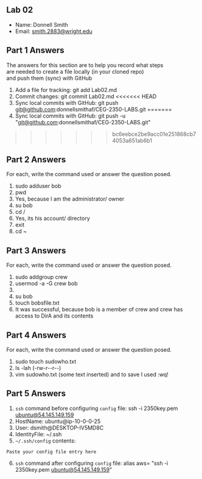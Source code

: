 ## Lab 02

- Name: Donnell Smith
- Email: smith.2883@wright.edu

## Part 1 Answers

The answers for this section are to help you record what steps  
are needed to create a file locally (in your cloned repo)  
and push them (sync) with GitHub

1. Add a file for tracking: git add Lab02.md
2. Commit changes: git commit Lab02.md
<<<<<<< HEAD
3. Sync local commits with GitHub: git push git@github.com:donnellsmithaf/CEG-2350-LABS.git
=======
3. Sync local commits with GitHub: git push -u "git@github.com:donnellsmithaf/CEG-2350-LABS.git"
>>>>>>> bc6eebce2be9acc01e251868cb74053a651ab6b1

## Part 2 Answers

For each, write the command used or answer the question posed.

1. sudo adduser bob
2. pwd
3. Yes, because I am the administrator/ owner
4. su bob
5. cd /
6. Yes, its his account/ directory
7. exit
8. cd ~

## Part 3 Answers

For each, write the command used or answer the question posed.

1. sudo addgroup crew
2. usermod -a -G crew bob
3. 
4. su bob
5. touch bobsfile.txt
6. It was successful, because bob is a member of crew and crew has access to DirA and its contents 

## Part 4 Answers

For each, write the command used or answer the question posed.

1. sudo touch sudowho.txt
2. ls -lah (-rw-r--r--)
3. vim sudowho.txt (some text inserted) and to save I used :wq!

## Part 5 Answers

1. `ssh` command before configuring `config` file: ssh -i 2350key.pem ubuntu@54.145.149.159
2. HostName: ubuntu@ip-10-0-0-25
3. User: dsmith@DESKTOP-IV5MD8C
4. IdentityFile: ~/.ssh
5. `~/.ssh/config` contents: 

```
Paste your config file entry here
```

6. `ssh` command after configuring `config` file: alias aws= "ssh -i 2350key.pem ubuntu@54.145.149.159"
